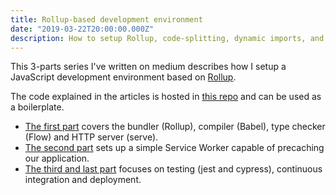 ```yaml
---
title: Rollup-based development environment
date: "2019-03-22T20:00:00.000Z"
description: How to setup Rollup, code-splitting, dynamic imports, and Service Workers.
---
```


This 3-parts series I've written on medium describes how I setup a JavaScript development environment based on [Rollup](https://rollupjs.org/).

The code explained in the articles is hosted in [this repo](https://github.com/camille-hdl/rollup-react-example) and can be used as a boilerplate.

* [The first part](
https://medium.com/@camille_hdl/rollup-based-dev-environment-for-javascript-part-1-eab8523c8ee6) covers the bundler (Rollup), compiler (Babel), type checker (Flow) and HTTP server (serve).
* [The second part](https://medium.com/@camille_hdl/rollup-based-dev-environment-for-javascript-part-2-service-workers-3892e36c4415) sets up a simple Service Worker capable of precaching our application.
* [The third and last part](https://medium.com/@camille_hdl/rollup-based-dev-environment-for-javascript-part-3-testing-ci-cd-5e31ca5fa4d5) focuses on testing (jest and cypress), continuous integration and deployment.
